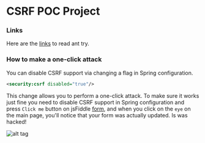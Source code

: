 # CSRF POC Project

### Links

Here are the [links](https://gist.github.com/Krasnyanskiy/51adf0d9985381acbaed) to read ant try.

### How to make a one-click attack

You can disable CSRF support via changing a flag in Spring configuration.

```xml
<security:csrf disabled="true"/>
```

This change allows you to perform a one-click attack. To make sure it works just fine you need to disable CSRF support in Spring configuration and press `Click me` button on jsFiddle [form](http://jsfiddle.net/krasnyanskiy/bfocngcq/9), and when you click on the `eye` on the main page, you'll notice that your form was actually updated. Is was hacked!

![alt tag](https://photos-6.dropbox.com/t/2/AADGUDdEcfxtBPJIjoQeJZQcbKV6OdFwJ3OEgQTtIb-wng/12/177399428/jpeg/32x32/1/_/1/2/eye.jpg/EN6r-oYBGIkYIAEoAQ/GwXKKnA4-44sj_CrGEENVb3qtuQsXckeagYrokCoxB4?size=1024x768&size_mode=2)

